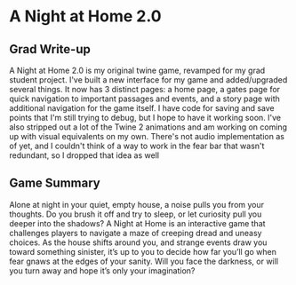 # A Night at Home 2.0

## Grad Write-up
A Night at Home 2.0 is my original twine game, revamped for my grad student project. I've built a new interface for my game and added/upgraded several things. It now has 3 distinct pages: a home page, a gates page for quick navigation to important passages and events, and a story page with additional navigation for the game itself. I have code for saving and save points that I'm still trying to debug, but I hope to have it working soon. I've also stripped out a lot of the Twine 2 animations and am working on coming up with visual equivalents on my own. There's not audio implementation as of yet, and I couldn't think of a way to work in the fear bar that wasn't redundant, so I dropped that idea as well


## Game Summary

Alone at night in your quiet, empty house, a noise pulls you from your thoughts. Do you brush it off and try to sleep, or let curiosity pull you deeper into the shadows? A Night at Home is an interactive game that challenges players to navigate a maze of creeping dread and uneasy choices. As the house shifts around you, and strange events draw you toward something sinister, it’s up to you to decide how far you’ll go when fear gnaws at the edges of your sanity. Will you face the darkness, or will you turn away and hope it’s only your imagination? 
